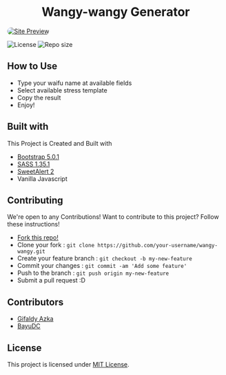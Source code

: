 <h1 align="center">Wangy-wangy Generator</h1>

<a href="https://gifaldyazka.is-a.dev/wangy-wangy">
	<img src="https://cdn.upload.systems/uploads/swJC6mZ8.png" alt="Site Preview" style="border-radius: 10px;" />
</a>

![License](https://img.shields.io/github/license/gifaldyazkaa/wangy-wangy?style=for-the-badge) ![Repo size](https://img.shields.io/github/repo-size/gifaldyazkaa/wangy-wangy?style=for-the-badge)

## How to Use

- Type your waifu name at available fields
- Select available stress template
- Copy the result
- Enjoy!

## Built with

This Project is Created and Built with

- [Bootstrap 5.0.1](https://getbootstrap.com/)
- [SASS 1.35.1](https://sass-lang.com/)
- [SweetAlert 2](https://sweetalert2.github.io/)
- Vanilla Javascript

## Contributing

We're open to any Contributions! Want to contribute to this project? Follow these instructions!

- [Fork this repo!](https://github.com/gifaldyazkaa/wangy-wangy/fork)
- Clone your fork : `git clone https://github.com/your-username/wangy-wangy.git`
- Create your feature branch : `git checkout -b my-new-feature`
- Commit your changes : `git commit -am 'Add some feature'`
- Push to the branch : `git push origin my-new-feature`
- Submit a pull request :D

## Contributors

- [Gifaldy Azka](https://github.com/gifaldyazkaa)
- [BayuDC](https://github.com/BayuDC)

## License

This project is licensed under [MIT License](LICENSE).
